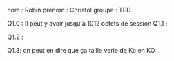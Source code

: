 nom : Robin prénom : Christol groupe : TPD

Q1.0 : 
Il peut y avoir jusqu'à 1012 octets de session 
Q1.1 : 

Q1.2 :

Q1.3:
on peut en dire que ça taille verie de Ko en KO
